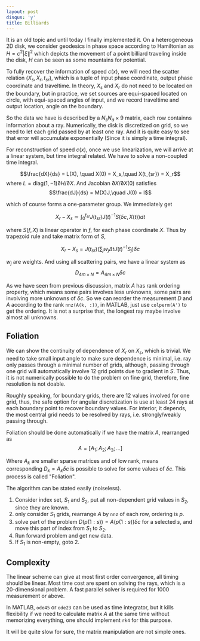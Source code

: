 ```yaml
---
layout: post
disqus: 'y'
title: Billiards
---
```


It is an old topic and until today I finally implemented it. On a heterogeneous 2D disk, we consider geodesics in phase space according to Hamiltonian as 
$H = c^2 |\xi\|^2$ which depicts the movement of a point billiard traveling inside the disk, $H$ can be seen as some mountains for potential.

To fully recover the information of speed $c(x)$, we will need the scatter relation $(X_s, X_r, t_{sr})$, which is a tuple of input phase coordinate, output phase coordinate and traveltime. In theory, $X_s$ and $X_r$ do not need to be located on the boundary, but in practice, we set sources are equi-spaced located on circle, with equi-spaced angles of input, and we record traveltime and output location, angle on the boundary.

So the data we have is described by a $N_s N_a \times 9$ matrix, each row containns information about a ray. Numerically, the disk is discretized on grid, so we need to let each grid passed by at least one ray. And it is quite easy to see that error will accumulate exponentially (Since it is simply a time integral).

For reconstruction of speed $c(x)$, once we use linearization, we will arrive at a linear system, but time integral related. We have to solve a non-coupled time integral.

$$\frac{dX}{ds} = L(X), \quad X(0) = X_s,\quad X(t_{sr}) = X_r$$
where $L = \mathrm{diag}(1,-1)\partial H/\partial X$. And Jacobian $\partial X/\partial X(0)$ satisfies
$$\frac{dJ}{ds} = M(X)J,\quad J(0) = I$$

which of course forms a one-parameter group. We immediately get

$$X_r - X_s \simeq \int_0^{t_{sr}} J(t_{sr}) J(t)^{-1} S(\delta c, X(t))dt $$

where $S(f, X)$ is linear operator in $f$, for each phase coordinate $X$. Thus by trapezoid rule and take matrix form of $S$,

$$X_r - X_s = J(t_{sr})(\sum_j w_j \Delta t J(t)^{-1} S_j) \delta c $$

$w_j$ are weights. And using all scattering pairs, we have a linear system as
$$D_{4m\times N} = A_{4m\times N} \delta c$$

As we have seen from previous discussion, matrix $A$ has rank ordering property, which means some pairs involves less unknowns, some pairs are involving more unknowns of $\delta c$. So we can reorder the measurement $D$ and $A$ according to the rank ``nnz(A(k, :))``, in MATLAB, just use ``colperm(A')`` to get the ordering. It is not a surprise that, the longest ray maybe involve almost all unknowns.

## Foliation

We can show the continuity of dependence of $X_r$ on $X_s$, which is trivial. We need to take small input angle to make sure dependence is minimal, i.e. ray only passes through a minimal number of grids, although, passing through one grid will automatically involve 12 grid points due to gradient in $S$. Thus, it is not numerically possible to do the problem on fine grid, therefore, fine resolution is not doable.

Roughly speaking, for boundary grids, there are 12 values involved for one grid, thus, the safe option for angular discretization is use at least 24 rays at each boundary point to recover boundary values. For interior, it depends, the most central grid needs to be resolved by rays, i.e. strongly/weakly passing through.

Foliation should be done automatically if we have the matrix $A$, rearranged as
$$A = [A_1; A_2; A_3; ...]$$

Where $A_k$ are smaller sparse matrices and of low rank, means corresponding $D_k = A_k \delta c$ is possible to solve for some values of $\delta c$. This process is called "Foliation".

The algorithm can be stated easily (noiseless).

1. Consider index set, $S_{1}$ and $S_2$, put all non-dependent grid values in $S_2$, since they are known.
2. only consider $S_1$ grids, rearrange $A$ by ``nnz`` of each row, ordering is $p$.
3. solve part of the problem $D(p(1:s)) = A(p(1:s)) \delta c$ for a selected $s$, and move this part of index from $S_1$ to $S_2$.
4. Run forward problem and get new data.
4. If $S_1$ is non-empty, goto 2.

## Complexity

The linear scheme can give at most first order convergence, all timing should be linear. Most time cost are spent on solving the rays, which is a 20-dimensional problem. A fast parallel solver is required for 1000 measurement or above.

In MATLAB, ``ode45`` or ``ode23`` can be used as time integrator, but it kills flexibility if we need to calculate matrix $A$ at the same time without memorizing everything, one should implement ``rk4`` for this purpose.

It will be quite slow for sure, the matrix manipulation are not simple ones.
